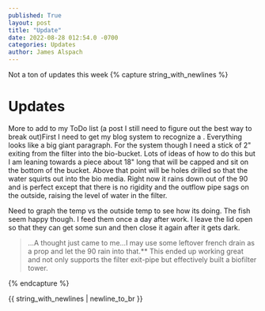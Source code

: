 ```yaml
---
published: True
layout: post
title: "Update"
date: 2022-08-28 012:54.0 -0700
categories: Updates
author: James Alspach
---
```

Not a ton of updates this week
{% capture string_with_newlines %}
# Updates
More to add to my ToDo list (a post I still need to figure out the best way to break out)First I need to get my blog system to recognize a <cr><lf>. Everything looks like a big giant paragraph.
For the system though I need a stick of 2" exiting from the filter into the bio-bucket. Lots of ideas of how to do this but I am leaning towards a piece about 18" long that will be capped and sit on the bottom of the bucket. Above that point will be holes drilled so that the water squirts out into the bio media. Right now it rains down out of the 90 and is perfect except that there is no rigidity and the outflow pipe sags on the outside, raising the level of water in the filter.  

Need to graph the temp vs the outside temp to see how its doing. The fish seem happy though. I feed them once a day after work. I leave the lid open so that they can get some sun and then close it again after it gets dark.

> ...A thought just came to me...I may use some leftover french drain as a prop and let the 90 rain into that.**  This ended up working great and not only supports the filter exit-pipe but effectively built a biofilter tower. 


{% endcapture %}

{{ string_with_newlines | newline_to_br }}

